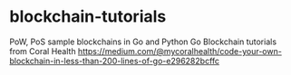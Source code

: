 # blockchain-tutorials
PoW, PoS sample blockchains in Go and Python
Go Blockchain tutorials from Coral Health 
https://medium.com/@mycoralhealth/code-your-own-blockchain-in-less-than-200-lines-of-go-e296282bcffc
